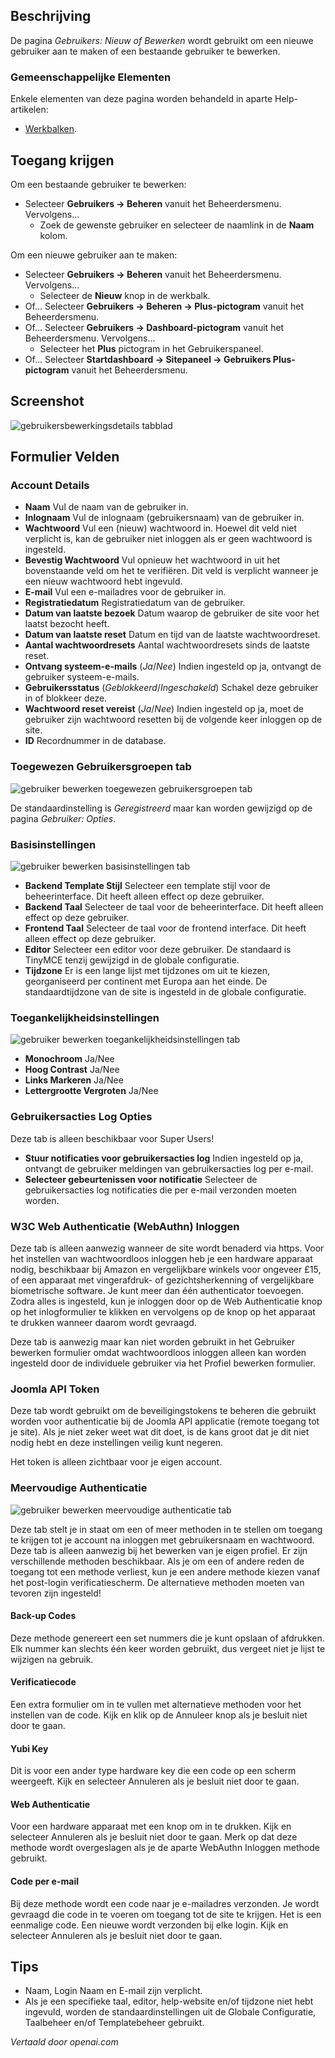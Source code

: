 <!-- Filename: Help4.x:Users:_Edit_Profile  / Display title: Gebruikers: Nieuw of Bewerken -->

## Beschrijving

De pagina *Gebruikers: Nieuw of Bewerken* wordt gebruikt om een nieuwe gebruiker aan te maken of een bestaande gebruiker te bewerken.

### Gemeenschappelijke Elementen

Enkele elementen van deze pagina worden behandeld in aparte Help-artikelen:

* [Werkbalken](jdocmanual?article=help/common-elements/toolbars).

## Toegang krijgen

Om een bestaande gebruiker te bewerken:

- Selecteer **Gebruikers → Beheren** vanuit het Beheerdersmenu. Vervolgens...
  - Zoek de gewenste gebruiker en selecteer de naamlink in de
    **Naam** kolom.

Om een nieuwe gebruiker aan te maken:

- Selecteer **Gebruikers → Beheren** vanuit het Beheerdersmenu. Vervolgens...
  - Selecteer de **Nieuw** knop in de werkbalk.
- Of... Selecteer **Gebruikers → Beheren → Plus-pictogram** vanuit het Beheerdersmenu.
- Of... Selecteer **Gebruikers → Dashboard-pictogram** vanuit het Beheerdersmenu. Vervolgens...
  - Selecteer het **Plus** pictogram in het Gebruikerspaneel.
- Of... Selecteer **Startdashboard → Sitepaneel → Gebruikers Plus-pictogram** vanuit het Beheerdersmenu.

## Screenshot

![gebruikersbewerkingsdetails tabblad](../../../nl/images/users/users-edit-account-details-tab.png)

## Formulier Velden

### Account Details

- **Naam** Vul de naam van de gebruiker in.
- **Inlognaam** Vul de inlognaam (gebruikersnaam) van de gebruiker in.
- **Wachtwoord** Vul een (nieuw) wachtwoord in. Hoewel dit veld niet verplicht is, kan de gebruiker niet inloggen als er geen wachtwoord is ingesteld.
- **Bevestig Wachtwoord** Vul opnieuw het wachtwoord in uit het bovenstaande veld om het te verifiëren. Dit veld is verplicht wanneer je een nieuw wachtwoord hebt ingevuld.
- **E-mail** Vul een e-mailadres voor de gebruiker in.
- **Registratiedatum** Registratiedatum van de gebruiker.
- **Datum van laatste bezoek** Datum waarop de gebruiker de site voor het laatst bezocht heeft.
- **Datum van laatste reset** Datum en tijd van de laatste wachtwoordreset.
- **Aantal wachtwoordresets** Aantal wachtwoordresets sinds de laatste reset.
- **Ontvang systeem-e-mails** (*Ja*/*Nee*) Indien ingesteld op ja, ontvangt de gebruiker systeem-e-mails.
- **Gebruikersstatus** (*Geblokkeerd*/*Ingeschakeld*) Schakel deze gebruiker in of blokkeer deze.
- **Wachtwoord reset vereist** (*Ja*/*Nee*) Indien ingesteld op ja, moet de gebruiker zijn wachtwoord resetten bij de volgende keer inloggen op de site.
- **ID** Recordnummer in de database.

### Toegewezen Gebruikersgroepen tab

![gebruiker bewerken toegewezen gebruikersgroepen tab](../../../nl/images/users/users-edit-assigned-user-groups-tab.png)

De standaardinstelling is *Geregistreerd* maar kan worden gewijzigd op de pagina *Gebruiker: Opties*.

### Basisinstellingen

![gebruiker bewerken basisinstellingen tab](../../../nl/images/users/users-edit-basic-settings-tab.png)

- **Backend Template Stijl** Selecteer een template stijl voor de beheerinterface. Dit heeft alleen effect op deze gebruiker.
- **Backend Taal** Selecteer de taal voor de beheerinterface. Dit heeft alleen effect op deze gebruiker.
- **Frontend Taal** Selecteer de taal voor de frontend interface. Dit heeft alleen effect op deze gebruiker.
- **Editor** Selecteer een editor voor deze gebruiker. De standaard is TinyMCE tenzij gewijzigd in de globale configuratie.
- **Tijdzone** Er is een lange lijst met tijdzones om uit te kiezen, georganiseerd per continent met Europa aan het einde. De standaardtijdzone van de site is ingesteld in de globale configuratie.

### Toegankelijkheidsinstellingen

![gebruiker bewerken toegankelijkheidsinstellingen tab](../../../nl/images/users/users-edit-accessibility-settings-tab.png)

- **Monochroom** Ja/Nee
- **Hoog Contrast** Ja/Nee
- **Links Markeren** Ja/Nee
- **Lettergrootte Vergroten** Ja/Nee

### Gebruikersacties Log Opties

Deze tab is alleen beschikbaar voor Super Users!

- **Stuur notificaties voor gebruikersacties log** Indien ingesteld op ja, ontvangt de gebruiker meldingen van gebruikersacties log per e-mail.
- **Selecteer gebeurtenissen voor notificatie** Selecteer de gebruikersacties log notificaties die per e-mail verzonden moeten worden.

### W3C Web Authenticatie (WebAuthn) Inloggen

Deze tab is alleen aanwezig wanneer de site wordt benaderd via https. Voor het instellen van wachtwoordloos inloggen heb je een hardware apparaat nodig, beschikbaar bij Amazon en vergelijkbare winkels voor ongeveer £15, of een apparaat met vingerafdruk- of gezichtsherkenning of vergelijkbare biometrische software. Je kunt meer dan één authenticator toevoegen. Zodra alles is ingesteld, kun je inloggen door op de Web Authenticatie knop op het inlogformulier te klikken en vervolgens op de knop op het apparaat te drukken wanneer daarom wordt gevraagd.

Deze tab is aanwezig maar kan niet worden gebruikt in het Gebruiker bewerken formulier omdat wachtwoordloos inloggen alleen kan worden ingesteld door de individuele gebruiker via het Profiel bewerken formulier.

### Joomla API Token

Deze tab wordt gebruikt om de beveiligingstokens te beheren die gebruikt worden voor authenticatie bij de Joomla API applicatie (remote toegang tot je site). Als je niet zeker weet wat dit doet, is de kans groot dat je dit niet nodig hebt en deze instellingen veilig kunt negeren.

Het token is alleen zichtbaar voor je eigen account.

### Meervoudige Authenticatie

![gebruiker bewerken meervoudige authenticatie tab](../../../nl/images/users/users-edit-multi-factor-authentication-tab.png)

Deze tab stelt je in staat om een of meer methoden in te stellen om toegang te krijgen tot je account na inloggen met gebruikersnaam en wachtwoord. Deze tab is alleen aanwezig bij het bewerken van je eigen profiel. Er zijn verschillende methoden beschikbaar. Als je om een of andere reden de toegang tot een methode verliest, kun je een andere methode kiezen vanaf het post-login verificatiescherm. De alternatieve methoden moeten van tevoren zijn ingesteld!

#### Back-up Codes

Deze methode genereert een set nummers die je kunt opslaan of afdrukken. Elk nummer kan slechts één keer worden gebruikt, dus vergeet niet je lijst te wijzigen na gebruik.

#### Verificatiecode

Een extra formulier om in te vullen met alternatieve methoden voor het instellen van de code. Kijk en klik op de Annuleer knop als je besluit niet door te gaan.

#### Yubi Key

Dit is voor een ander type hardware key die een code op een scherm weergeeft. Kijk en selecteer Annuleren als je besluit niet door te gaan.

#### Web Authenticatie

Voor een hardware apparaat met een knop om in te drukken. Kijk en selecteer Annuleren als je besluit niet door te gaan. Merk op dat deze methode wordt overgeslagen als je de aparte WebAuthn Inloggen methode gebruikt.

#### Code per e-mail

Bij deze methode wordt een code naar je e-mailadres verzonden. Je wordt gevraagd die code in te voeren om toegang tot de site te krijgen. Het is een eenmalige code. Een nieuwe wordt verzonden bij elke login. Kijk en selecteer Annuleren als je besluit niet door te gaan.

## Tips

- Naam, Login Naam en E-mail zijn verplicht.
- Als je een specifieke taal, editor, help-website en/of
  tijdzone niet hebt ingevuld, worden de standaardinstellingen
  uit de Globale Configuratie, Taalbeheer en/of Templatebeheer gebruikt.

*Vertaald door openai.com*

